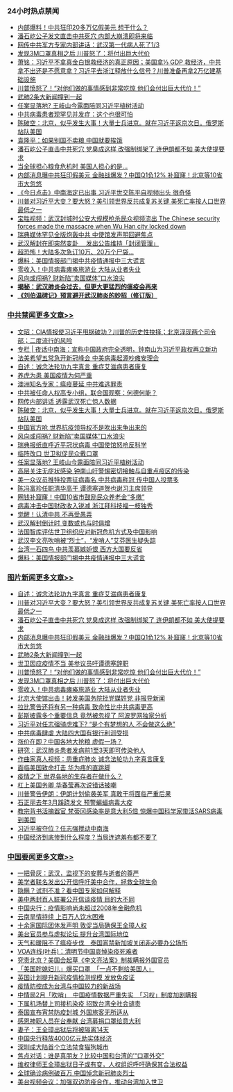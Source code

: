 <div class="catlist">
<h3>24小时热点禁闻</h3>
<ul>
<li><a href="https://github.com/fqnews/bnews/blob/master/cbnews/20200403/1305904.md">内部爆料！中共狂印20多万亿假美元 想干什么？</a></li>
<li><a href="https://github.com/fqnews/bnews/blob/master/cbnews/20200403/1306140.md">潘石屹公子发文直击中共死穴 内部大崩溃即将来临</a></li>
<li><a href="https://github.com/fqnews/bnews/blob/master/cbnews/20200403/1305689.md">网传中共军方专家内部讲话：武汉第一代病人死了1/3</a></li>
<li><a href="https://github.com/fqnews/bnews/blob/master/topimagenews/20200403/1306139.md">发现3M口罩真相之后 川普怒了：将付出巨大代价</a></li>
<li><a href="https://github.com/fqnews/bnews/blob/master/cbnews/20200403/1305728.md">萧铭：习近平不拿真金白银救经济的真正原因；美国拿⅓ GDP 救经济，中共拿不出还是不愿意拿？习近平去浙江释放什么信号？川普准备再拿2万亿建基础设施 </a></li>
<li><a href="https://github.com/fqnews/bnews/blob/master/topimagenews/20200403/1306150.md">川普愤怒了！“对他们做的事情感到非常吃惊 他们会付出巨大代价！”</a></li>
<li><a href="https://github.com/fqnews/bnews/blob/master/topimagenews/20200403/1306183.md">武肺2条大新闻撞到一起</a></li>
<li><a href="https://github.com/fqnews/bnews/blob/master/cbnews/20200403/1306331.md">任案显落地? 王岐山今露面陪同习近平植树活动</a></li>
<li><a href="https://github.com/fqnews/bnews/blob/master/cnnews/20200403/1305699.md">中共病毒患者现罕见并发症：这个也很可怕</a></li>
<li><a href="https://github.com/fqnews/bnews/blob/master/cbnews/20200403/1306366.md">陈破空：北京，似乎发生大事！大量士兵进京。就在习近平返京次日。俄罗斯站队美国 </a></li>
<li><a href="https://github.com/fqnews/bnews/blob/master/cbnews/20200403/1305712.md">袁隆平：如果别国不卖粮 中国就要挨饿</a></li>
<li><a href="https://github.com/fqnews/bnews/blob/master/topimagenews/20200403/1306368.md">潘石屹公子直击中共死穴 党臭成这样 改强制绑架了 连伊朗都不如 美大使提要求</a></li>
<li><a href="https://github.com/fqnews/bnews/blob/master/cnnews/20200403/1306178.md">当全球担心粮食危机时 美国人担心的是…</a></li>
<li><a href="https://github.com/fqnews/bnews/blob/master/topimagenews/20200403/1306304.md">内部消息曝中共狂印假美元 金融战爆发？中国Q1负12% 补窟窿！北京等10省市大忽悠</a></li>
<li><a href="https://github.com/fqnews/bnews/blob/master/bannedvideo/20200403/1306078.md">《今日点击》中南海定已出事 习近平世交陈平自视频出头 很奇怪 </a></li>
<li><a href="https://github.com/fqnews/bnews/blob/master/topimagenews/20200404/1306403.md">川普对习近平大变？要大怒？美引领世界反共成复苏关键 美死亡率按人口世界最低之一</a></li>
<li><a href="https://github.com/fqnews/bnews/blob/master/bannedvideo/20200403/1306074.md">宝胜视频：武汉封城时公安大规模枪杀民众视频流出 The Chinese security forces  made the massacre  when Wu Han city locked down</a></li>
<li><a href="https://github.com/fqnews/bnews/blob/master/cbnews/20200403/1306117.md">瑞典媒体罕见全版炮轰中共 中使馆发声明回避焦点</a></li>
<li><a href="https://github.com/fqnews/bnews/blob/master/headline/20200403/1306312.md">武汉解封在即突然变卦  　发出公告维持「封闭管理」</a></li>
<li><a href="https://github.com/fqnews/bnews/blob/master/cnnews/20200403/1305730.md">超恐怖！大陆多次急订10万、20万个尸袋…</a></li>
<li><a href="https://github.com/fqnews/bnews/blob/master/cbnews/20200403/1306194.md">爆料：美国情报部门揭中共疫情通报中三大谎言</a></li>
<li><a href="https://github.com/fqnews/bnews/blob/master/topimagenews/20200403/1305903.md">零收入！中共病毒瘫痪旅游业 大陆从业者失业</a></li>
<li><a href="https://github.com/fqnews/bnews/blob/master/cbnews/20200403/1306348.md">风向或闯祸? 财新陷“卖国媒体”口水浪尖</a></li>
<li><b><a href="https://github.com/fqnews/bnews/blob/master/comments/20200211/1275071.md" target="_blank">揭秘：武汉肺炎会过去，但更大更猛烈的瘟疫会再来</a></b></li>
<li><b><a href="https://github.com/fqnews/bnews/blob/master/comments/20200207/1272816.md" target="_blank">《刘伯温碑记》预言避开武汉肺炎的妙招（修订版）</a></b></li>
</ul>
</div>

<div class="catlist">
<h3><a href="https://github.com/fqnews/bnews/blob/master/cbnews/" target="_blank">中共禁闻</a><span><a href="https://github.com/fqnews/bnews/blob/master/cbnews/" target="_blank" rel="nofollow">更多文章>></a></span></h3>
<ul>
<li><a href="https://github.com/fqnews/bnews/blob/master/cbnews/20200404/1306535.md" target="_blank">文昭：CIA情报使习近平甩锅破功？川普的历史性抉择；北京浮现两个司令部；二度流行的风险</a></li>
<li><a href="https://github.com/fqnews/bnews/blob/master/cbnews/20200404/1306523.md" target="_blank">专栏 | 夜话中南海：宣称中国政府完全透明，钟南山为习近平政权再立新功</a></li>
<li><a href="https://github.com/fqnews/bnews/blob/master/cbnews/20200404/1306497.md" target="_blank">法美希望五常急开新冠峰会 中美病毒起源吵瘫安理会</a></li>
<li><a href="https://github.com/fqnews/bnews/blob/master/comments/20200404/1306392.md" target="_blank">自述：诚念法轮功九字真言 重症艾滋病患者康复</a></li>
<li><a href="https://github.com/fqnews/bnews/blob/master/cbnews/20200404/1306329.md" target="_blank">养虎为患 美国疫情为何严重</a></li>
<li><a href="https://github.com/fqnews/bnews/blob/master/cbnews/20200404/1306327.md" target="_blank">澳洲知名专家：瘟疫蔓延 中共难逃罪责</a></li>
<li><a href="https://github.com/fqnews/bnews/blob/master/cbnews/20200404/1306264.md" target="_blank">中共被任命人权高专小组，联合国观察：何德何能？</a></li>
<li><a href="https://github.com/fqnews/bnews/blob/master/cbnews/20200404/1306318.md" target="_blank">网传内部讲话 透露武汉死亡惊人数据</a></li>
<li><a href="https://github.com/fqnews/bnews/blob/master/cbnews/20200403/1306366.md" target="_blank">陈破空：北京，似乎发生大事！大量士兵进京。就在习近平返京次日。俄罗斯站队美国</a></li>
<li><a href="https://github.com/fqnews/bnews/blob/master/cbnews/20200403/1306356.md" target="_blank">中国官方呛 世界抗疫领导权不是吹出来争出来的</a></li>
<li><a href="https://github.com/fqnews/bnews/blob/master/cbnews/20200403/1306348.md" target="_blank">风向或闯祸? 财新陷“卖国媒体”口水浪尖</a></li>
<li><a href="https://github.com/fqnews/bnews/blob/master/cbnews/20200403/1306347.md" target="_blank">瑞典报纸直呼近平冠状病毒 中国使馆怒呛反科学</a></li>
<li><a href="https://github.com/fqnews/bnews/blob/master/cbnews/20200403/1306337.md" target="_blank">临阵改口 世卫拟促民众戴口罩</a></li>
<li><a href="https://github.com/fqnews/bnews/blob/master/cbnews/20200403/1306331.md" target="_blank">任案显落地? 王岐山今露面陪同习近平植树活动</a></li>
<li><a href="https://github.com/fqnews/bnews/blob/master/cbnews/20200403/1306322.md" target="_blank">高层关注无症状感染 钟南山吁警惕密切接触与自重点疫区的传染</a></li>
<li><a href="https://github.com/fqnews/bnews/blob/master/cbnews/20200403/1306320.md" target="_blank">美一众议员推特投票征病毒名 中共病毒称冠 传中国人投票多</a></li>
<li><a href="https://github.com/fqnews/bnews/blob/master/cbnews/20200403/1306303.md" target="_blank">陈冯富珍任职清华高干 谭德塞道贺也谢习主席领导</a></li>
<li><a href="https://github.com/fqnews/bnews/blob/master/cbnews/20200403/1306286.md" target="_blank">圈钱补窟窿！中国10省市鼓励民众养老金“多缴”</a></li>
<li><a href="https://github.com/fqnews/bnews/blob/master/cbnews/20200403/1306252.md" target="_blank">病毒冲击中国财政收入锐减 浙江拜科技福一枝独秀</a></li>
<li><a href="https://github.com/fqnews/bnews/blob/master/cbnews/20200403/1306236.md" target="_blank">觉醒！认清中共 不再受愚弄</a></li>
<li><a href="https://github.com/fqnews/bnews/blob/master/cbnews/20200403/1306235.md" target="_blank">武汉解封倒计时 变数或也与时俱增</a></li>
<li><a href="https://github.com/fqnews/bnews/blob/master/cbnews/20200403/1306234.md" target="_blank">法国智库评估世卫组织应对新冠危机方式及中国影响</a></li>
<li><a href="https://github.com/fqnews/bnews/blob/master/cbnews/20200403/1306233.md" target="_blank">武汉李文亮吹哨被“烈士”，“发哨人”艾芬医生疑失踪</a></li>
<li><a href="https://github.com/fqnews/bnews/blob/master/cbnews/20200403/1306195.md" target="_blank">台湾一石四鸟 中共羡慕嫉妒恨 西方大国要反省</a></li>
<li><a href="https://github.com/fqnews/bnews/blob/master/cbnews/20200403/1306194.md" target="_blank">爆料：美国情报部门揭中共疫情通报中三大谎言</a></li>

</ul>
</div>
<div class="catlist">
<h3><a href="https://github.com/fqnews/bnews/blob/master/topimagenews/" target="_blank">图片新闻</a><span><a href="https://github.com/fqnews/bnews/blob/master/topimagenews/" target="_blank" rel="nofollow">更多文章>></a></span></h3>
<ul>
<li><a href="https://github.com/fqnews/bnews/blob/master/comments/20200404/1306392.md" target="_blank">自述：诚念法轮功九字真言 重症艾滋病患者康复</a></li>
<li><a href="https://github.com/fqnews/bnews/blob/master/topimagenews/20200404/1306403.md" target="_blank">川普对习近平大变？要大怒？美引领世界反共成复苏关键 美死亡率按人口世界最低之一</a></li>
<li><a href="https://github.com/fqnews/bnews/blob/master/topimagenews/20200403/1306368.md" target="_blank">潘石屹公子直击中共死穴 党臭成这样 改强制绑架了 连伊朗都不如 美大使提要求</a></li>
<li><a href="https://github.com/fqnews/bnews/blob/master/topimagenews/20200403/1306304.md" target="_blank">内部消息曝中共狂印假美元 金融战爆发？中国Q1负12% 补窟窿！北京等10省市大忽悠</a></li>
<li><a href="https://github.com/fqnews/bnews/blob/master/topimagenews/20200403/1306183.md" target="_blank">武肺2条大新闻撞到一起</a></li>
<li><a href="https://github.com/fqnews/bnews/blob/master/topimagenews/20200403/1306157.md" target="_blank">世卫因应疫情不当 美参议员吁谭德塞辞职</a></li>
<li><a href="https://github.com/fqnews/bnews/blob/master/topimagenews/20200403/1306150.md" target="_blank">川普愤怒了！“对他们做的事情感到非常吃惊 他们会付出巨大代价！”</a></li>
<li><a href="https://github.com/fqnews/bnews/blob/master/topimagenews/20200403/1306139.md" target="_blank">发现3M口罩真相之后 川普怒了：将付出巨大代价</a></li>
<li><a href="https://github.com/fqnews/bnews/blob/master/topimagenews/20200403/1305903.md" target="_blank">零收入！中共病毒瘫痪旅游业 大陆从业者失业</a></li>
<li><a href="https://github.com/fqnews/bnews/blob/master/topimagenews/20200403/1305551.md" target="_blank">北京大使馆出击！转发美国务院批党媒姓党 非报导新闻</a></li>
<li><a href="https://github.com/fqnews/bnews/blob/master/comments/20200402/1304735.md" target="_blank">拉比警告还将有另一种病毒 致命性比中共病毒更高</a></li>
<li><a href="https://github.com/fqnews/bnews/blob/master/topimagenews/20200402/1305316.md" target="_blank">彭斯披露多个重要信息 竟然被忽视了 阿波罗网独家分析</a></li>
<li><a href="https://github.com/fqnews/bnews/blob/master/topimagenews/20200402/1305250.md" target="_blank">习近平对任志强骑虎难下? “是个有梦想的人 不会做这么绝”</a></li>
<li><a href="https://github.com/fqnews/bnews/blob/master/topimagenews/20200402/1305194.md" target="_blank">中共病毒肆虐 大陆四大国有银行利润受损</a></li>
<li><a href="https://github.com/fqnews/bnews/blob/master/topimagenews/20200402/1305149.md" target="_blank">涨价在即？中国各地大抢粮 虚假一场？</a></li>
<li><a href="https://github.com/fqnews/bnews/blob/master/topimagenews/20200402/1305108.md" target="_blank">研究：武汉肺炎患者发病前1至3天即可传染他人</a></li>
<li><a href="https://github.com/fqnews/bnews/blob/master/comments/20200402/1304918.md" target="_blank">作曲家真人视频：患重症肺炎 诚念法轮功九字真言康复</a></li>
<li><a href="https://github.com/fqnews/bnews/blob/master/topimagenews/20200402/1305072.md" target="_blank">面临美国致命打击 华为疼的直跳脚</a></li>
<li><a href="https://github.com/fqnews/bnews/blob/master/topimagenews/20200402/1305044.md" target="_blank">疫情之下 世界各地的生存者在做什么？</a></li>
<li><a href="https://github.com/fqnews/bnews/blob/master/topimagenews/20200402/1305019.md" target="_blank">杠上美国务卿 华春莹再次说错话被嘲</a></li>
<li><a href="https://github.com/fqnews/bnews/blob/master/topimagenews/20200402/1304965.md" target="_blank">川普警告伊朗：伊朗计划偷袭美军 真敢干将面临严重后果</a></li>
<li><a href="https://github.com/fqnews/bnews/blob/master/topimagenews/20200402/1304964.md" target="_blank">石正丽去年3月蹊跷发文 预警蝙蝠病毒大疫</a></li>
<li><a href="https://github.com/fqnews/bnews/blob/master/topimagenews/20200402/1304732.md" target="_blank">教宗背书活摘器官 梵蒂冈感染率是意大利5倍 惊爆中国科学家带活SARS病毒到美国</a></li>
<li><a href="https://github.com/fqnews/bnews/blob/master/topimagenews/20200402/1304715.md" target="_blank">习近平被夺位？任志强搅动中南海</a></li>
<li><a href="https://github.com/fqnews/bnews/blob/master/topimagenews/20200401/1304684.md" target="_blank">中国经济到底惨到什么程度？当局连遮羞布都不要了</a></li>

</ul>
</div>
<div class="catlist">
<h3><a href="https://github.com/fqnews/bnews/blob/master/headline/" target="_blank">中国要闻</a><span><a href="https://github.com/fqnews/bnews/blob/master/headline/" target="_blank" rel="nofollow">更多文章>></a></span></h3>
<ul>
<li><a href="https://github.com/fqnews/bnews/blob/master/headline/20200404/1306557.md" target="_blank">一把骨灰：武汉，监视下的安葬与逝者的尊严</a></li>
<li><a href="https://github.com/fqnews/bnews/blob/master/headline/20200404/1306490.md" target="_blank">美学者联名发出公开信呼吁美中合作，拯救全球生命</a></li>
<li><a href="https://github.com/fqnews/bnews/blob/master/headline/20200404/1306489.md" target="_blank">隐瞒？试剂不准？看中国专家如何解释</a></li>
<li><a href="https://github.com/fqnews/bnews/blob/master/headline/20200404/1306488.md" target="_blank">美中两封百人联署公开信谈疫情 目的大不同</a></li>
<li><a href="https://github.com/fqnews/bnews/blob/master/headline/20200404/1306454.md" target="_blank">中国央行：疫情影响尚未超过2008年金融危机</a></li>
<li><a href="https://github.com/fqnews/bnews/blob/master/headline/20200404/1306453.md" target="_blank">云南旱情持续  上百万人饮水困难</a></li>
<li><a href="https://github.com/fqnews/bnews/blob/master/headline/20200404/1306452.md" target="_blank">十余家国际团体发声明  敦促当局确保王全璋人权</a></li>
<li><a href="https://github.com/fqnews/bnews/blob/master/headline/20200404/1306451.md" target="_blank">美台官员参与虚拟论坛  提升台湾国际地位</a></li>
<li><a href="https://github.com/fqnews/bnews/blob/master/headline/20200404/1306434.md" target="_blank">天气和暖阻不了瘟疫步伐　泰国宵禁新加坡关闭非必要办公场所</a></li>
<li><a href="https://github.com/fqnews/bnews/blob/master/headline/20200404/1306425.md" target="_blank">VOA连线(叶兵)：清明节中国哀悼染疫死难者</a></li>
<li><a href="https://github.com/fqnews/bnews/blob/master/headline/20200404/1306424.md" target="_blank">究责北京？美国会起草《李文亮法案》制裁瞒报外国官员</a></li>
<li><a href="https://github.com/fqnews/bnews/blob/master/headline/20200404/1306423.md" target="_blank">「美国胖媳妇儿」爆买口罩　「一点不剩给美国人」</a></li>
<li><a href="https://github.com/fqnews/bnews/blob/master/headline/20200404/1306412.md" target="_blank">英国计划提升新冠疫情检测规模   发放免疫证</a></li>
<li><a href="https://github.com/fqnews/bnews/blob/master/headline/20200404/1306402.md" target="_blank">疫情防控成为台湾与中国较力的新战场</a></li>
<li><a href="https://github.com/fqnews/bnews/blob/master/headline/20200404/1306401.md" target="_blank">中情局2月「吹哨」　中国疫情数据严重失实　「习权」制度加剧瞒报</a></li>
<li><a href="https://github.com/fqnews/bnews/blob/master/headline/20200404/1306399.md" target="_blank">下属机场替上司接机染疫  招致台湾全社会谴责</a></li>
<li><a href="https://github.com/fqnews/bnews/blob/master/headline/20200404/1306398.md" target="_blank">泰国宣布宵禁防疫封城    外国旅客无所适从</a></li>
<li><a href="https://github.com/fqnews/bnews/blob/master/headline/20200404/1306397.md" target="_blank">感恩神职人员在台奉献 台湾募捐口罩给意大利</a></li>
<li><a href="https://github.com/fqnews/bnews/blob/master/headline/20200404/1306389.md" target="_blank">妻子：王全璋出狱后将被隔离14天</a></li>
<li><a href="https://github.com/fqnews/bnews/blob/master/headline/20200404/1306388.md" target="_blank">中国央行释放4000亿元助实体经济</a></li>
<li><a href="https://github.com/fqnews/bnews/blob/master/headline/20200404/1306387.md" target="_blank">深圳成大陆首个立法禁食猫狗城市</a></li>
<li><a href="https://github.com/fqnews/bnews/blob/master/headline/20200404/1306379.md" target="_blank">焦点对话：谁是真朋友？比较中国和台湾的’“口罩外交”</a></li>
<li><a href="https://github.com/fqnews/bnews/blob/master/headline/20200403/1306370.md" target="_blank">维权律师王全璋出狱日子或有变，人权组织呼吁确保其合法权益</a></li>
<li><a href="https://github.com/fqnews/bnews/blob/master/headline/20200403/1306363.md" target="_blank">全球确诊病例破百万  中国悼念新冠肺炎烈士</a></li>
<li><a href="https://github.com/fqnews/bnews/blob/master/headline/20200403/1306351.md" target="_blank">美台视频会议：加强双边防疫合作，推动台湾加入世卫</a></li>

</ul>
</div>